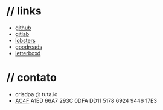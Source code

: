 # // links
- [github](https://github.com/crdpa/)
- [gitlab](https://gitlab.com/crdpa/)
- [lobsters](https://lobste.rs/u/crdpa)
- [goodreads](https://www.goodreads.com/user/show/55958511-crdpa)
- [letterboxd](https://letterboxd.com/crdpa/)

# // contato
- crisdpa @ tuta.io
- [AC4F](/pubkey.asc) A1ED 66A7 293C 0DFA DD11 5178 6924 9446 17E3
